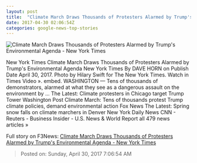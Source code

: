 ```yaml
---
layout: post
title:  "Climate March Draws Thousands of Protesters Alarmed by Trump's Environmental Agenda - New York Times"
date: 2017-04-30 02:06:54Z
categories: google-news-top-stories
---
```


![Climate March Draws Thousands of Protesters Alarmed by Trump's Environmental Agenda - New York Times](https://static01.nyt.com/images/2017/04/30/us/30CLIMATE-vid/30CLIMATE-vid-facebookJumbo.jpg)

New York Times Climate March Draws Thousands of Protesters Alarmed by Trump's Environmental Agenda New York Times By DAVE HORN on Publish Date April 30, 2017. Photo by Hilary Swift for The New York Times. Watch in Times Video ». embed. WASHINGTON — Tens of thousands of demonstrators, alarmed at what they see as a dangerous assault on the environment by ... The Latest: Climate protesters in Chicago target Trump Tower Washington Post Climate March: Tens of thousands protest Trump climate policies, demand environmental action Fox News The Latest: Spring snow falls on climate marchers in Denver New York Daily News CNN - Reuters - Business Insider - U.S. News & World Report all 479 news articles »


Full story on F3News: [Climate March Draws Thousands of Protesters Alarmed by Trump's Environmental Agenda - New York Times](http://www.f3nws.com/n/3CWCrB)

> Posted on: Sunday, April 30, 2017 7:06:54 AM
